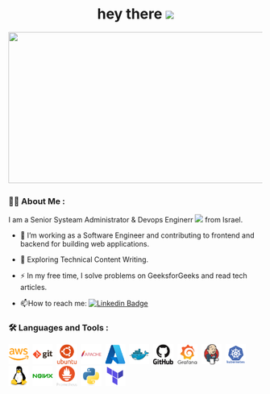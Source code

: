 <h1>
  <div align="center">
  hey there
  <img src="https://media.giphy.com/media/hvRJCLFzcasrR4ia7z/giphy.gif" width="30px"/>
</h1>
</div>

<!--
**yotam-prog/yotam-prog** is a ✨ _special_ ✨ repository because its `README.md` (this file) appears on your GitHub profile.
Here are some ideas to get you started:

- 🔭 I’m currently working on Kornit Digital 
- 🌱 I’m currently learning Devops Enginerr 
- 👯 I’m looking to collaborate on ...
- 🤔 I’m looking for help with ...
- 💬 Ask me about ...
- 📫 How to reach me: ...
- 😄 Pronouns: ...
- ⚡ Fun fact: ...
-->
<div align="center">
  <img src="https://media.giphy.com/media/dWesBcTLavkZuG35MI/giphy.gif" width="600" height="300"/>
</div>

### :man_technologist: About Me :
I am a Senior Systeam Administrator & Devops Enginerr <img src="https://media.giphy.com/media/WUlplcMpOCEmTGBtBW/giphy.gif" width="30">  from Israel.
- :telescope: I’m working as a Software Engineer and contributing to frontend and backend for building web applications.

- :seedling: Exploring Technical Content Writing.

- :zap: In my free time, I solve problems on GeeksforGeeks and read tech articles.

- :mailbox:How to reach me: [![Linkedin Badge](https://img.shields.io/badge/-kakbar-blue?style=flat&logo=Linkedin&logoColor=white)](your-linkedin-url)

### :hammer_and_wrench: Languages and Tools :
<div> 
  <img src="https://github.com/devicons/devicon/blob/master/icons/amazonwebservices/amazonwebservices-plain-wordmark.svg" title="AWS" alt="AWS" width="40" height="40"/>&nbsp;
  <img src="https://github.com/devicons/devicon/blob/master/icons/git/git-original-wordmark.svg" title="Git" **alt="Git" width="40" height="40"/>&nbsp;
  <img src="https://github.com/devicons/devicon/blob/master/icons/ubuntu/ubuntu-plain-wordmark.svg" title="ubuntu" **alt="ubuntu" width="40" height="40"/>&nbsp;
  <img src="https://github.com/devicons/devicon/blob/master/icons/apache/apache-original-wordmark.svg" title="apache" **alt="apache" width="40" height="40"/>&nbsp;
  <img src="https://github.com/devicons/devicon/blob/master/icons/azure/azure-original.svg" title="azure" **alt="azure" width="40" height="40"/>&nbsp;
    <img src="https://github.com/devicons/devicon/blob/master/icons/docker/docker-original.svg" title="docker" **alt="docker" width="40" height="40"/>&nbsp;
    <img src="https://github.com/devicons/devicon/blob/master/icons/github/github-original-wordmark.svg" title="github" **alt="github" width="40" height="40"/>&nbsp;
  <img src="https://github.com/devicons/devicon/blob/master/icons/grafana/grafana-original-wordmark.svg" title="" **alt="" width="40" height="40"/>&nbsp;
  <img src="https://github.com/devicons/devicon/blob/master/icons/jenkins/jenkins-original.svg" title="" **alt="" width="40" height="40"/>&nbsp;
  <img src="https://github.com/devicons/devicon/blob/master/icons/kubernetes/kubernetes-plain-wordmark.svg" title="" **alt="" width="40" height="40"/>&nbsp;
    <img src="https://github.com/devicons/devicon/blob/master/icons/linux/linux-original.svg" title="" **alt="" width="40" height="40"/>&nbsp;
  <img src="https://github.com/devicons/devicon/blob/master/icons/nginx/nginx-original.svg" title="" **alt="" width="40" height="40"/>&nbsp;
  <img src="https://github.com/devicons/devicon/blob/master/icons/prometheus/prometheus-original-wordmark.svg" title="" **alt="" width="40" height="40"/>&nbsp;
    <img src="https://github.com/devicons/devicon/blob/master/icons/python/python-original.svg" title="" **alt="" width="40" height="40"/>&nbsp;
     <img src="https://github.com/devicons/devicon/blob/master/icons/terraform/terraform-original.svg" title="" **alt="" width="40" height="40"/>&nbsp;                                                                                                                                   
                                                                                                                                        
</div>

